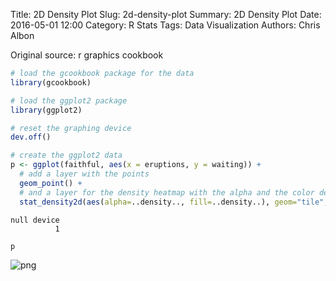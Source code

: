 Title: 2D Density Plot
Slug: 2d-density-plot
Summary: 2D Density Plot
Date: 2016-05-01 12:00
Category: R Stats
Tags: Data Visualization
Authors: Chris Albon



Original source: r graphics cookbook


```R
# load the gcookbook package for the data
library(gcookbook)

# load the ggplot2 package
library(ggplot2)

# reset the graphing device
dev.off()

# create the ggplot2 data
p <- ggplot(faithful, aes(x = eruptions, y = waiting)) +
  # add a layer with the points
  geom_point() +
  # and a layer for the density heatmap with the alpha and the color determined by density (the .. refers to the fact that density is a variable that was created inside the ggplot() function)
  stat_density2d(aes(alpha=..density.., fill=..density..), geom="tile", contour=FALSE)
```




    null device
              1




```R
p
```









![png]({filename}/images/2d-density-plot_files/2d-density-plot_2_1.png)
